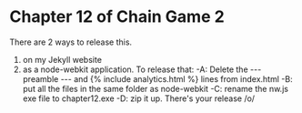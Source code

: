 Chapter 12 of Chain Game 2
=========

There are 2 ways to release this.

1. on my Jekyll website
2. as a node-webkit application. To release that:
-A: Delete the --- preamble --- and {% include analytics.html %} lines from index.html
-B: put all the files in the same folder as node-webkit
-C: rename the nw.js exe file to chapter12.exe
-D: zip it up. There's your release /o/
